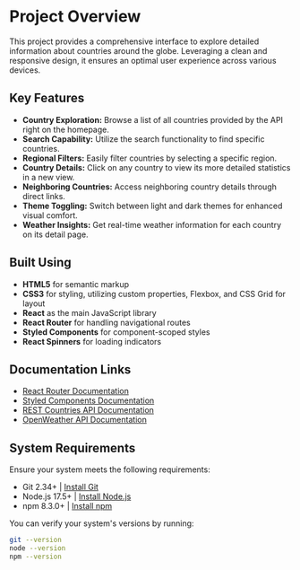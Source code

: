 # Project Overview

This project provides a comprehensive interface to explore detailed information about countries around the globe. Leveraging a clean and responsive design, it ensures an optimal user experience across various devices.

## Key Features

- **Country Exploration:** Browse a list of all countries provided by the API right on the homepage.
- **Search Capability:** Utilize the search functionality to find specific countries.
- **Regional Filters:** Easily filter countries by selecting a specific region.
- **Country Details:** Click on any country to view its more detailed statistics in a new view.
- **Neighboring Countries:** Access neighboring country details through direct links.
- **Theme Toggling:** Switch between light and dark themes for enhanced visual comfort.
- **Weather Insights:** Get real-time weather information for each country on its detail page.

## Built Using

- **HTML5** for semantic markup
- **CSS3** for styling, utilizing custom properties, Flexbox, and CSS Grid for layout
- **React** as the main JavaScript library
- **React Router** for handling navigational routes
- **Styled Components** for component-scoped styles
- **React Spinners** for loading indicators

## Documentation Links

- [React Router Documentation](https://reactrouter.com/)
- [Styled Components Documentation](https://styled-components.com/docs)
- [REST Countries API Documentation](https://restcountries.com/)
- [OpenWeather API Documentation](https://openweathermap.org/api)

## System Requirements

Ensure your system meets the following requirements:

- Git 2.34+ | [Install Git](https://git-scm.com/)
- Node.js 17.5+ | [Install Node.js](https://nodejs.org/en/)
- npm 8.3.0+ | [Install npm](https://nodejs.org/en/)

You can verify your system's versions by running:
```bash
git --version
node --version
npm --version
